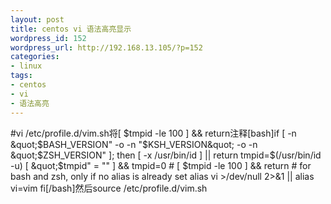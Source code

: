 ```yaml
---
layout: post
title: centos vi 语法高亮显示
wordpress_id: 152
wordpress_url: http://192.168.13.105/?p=152
categories:
- linux
tags:
- centos
- vi
- 语法高亮
---
```

#vi /etc/profile.d/vim.sh将[ $tmpid -le 100 ] && return注释[bash]if [ -n &quot;$BASH_VERSION&quot; -o -n &quot;$KSH_VERSION&quot; -o -n &quot;$ZSH_VERSION&quot; ]; then    [ -x /usr/bin/id ] || return    tmpid=$(/usr/bin/id -u)    [ &quot;$tmpid&quot; = &quot;&quot; ] &amp;&amp; tmpid=0    # [ $tmpid -le 100 ] &amp;&amp; return    # for bash and zsh, only if no alias is already set    alias vi &gt;/dev/null 2&gt;&amp;1 || alias vi=vim  fi[/bash]然后source /etc/profile.d/vim.sh
